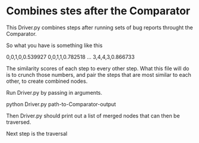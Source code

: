# Combines stes after the Comparator
This Driver.py combines steps after running sets of bug reports throught the Comparator.

So what you have is something like this

0,0,1,0,0.539927
0,0,1,1,0.782518
...
3,4,4,3,0.866733

The similarity scores of each step to every other step. What this file will do is to crunch those numbers, and pair the steps that are most similar to each other, to create combined nodes.

Run Driver.py by passing in arguments.

python Driver.py path-to-Comparator-output

Then Driver.py should print out a list of merged nodes that can then be traversed.

Next step is the traversal

